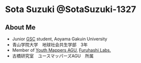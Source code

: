 # Sota Suzuki @SotaSuzuki-1327  
## About Me
* Junior [GSC](https://www.gsc.aoyama.ac.jp/) student, Aoyama Gakuin University  
* 青山学院大学　地球社会共生学部　3年
* Member of [Youth Mappers AGU](https://github.com/furuhashilab/youthmappers4agu), [Furuhashi Labs.](https://github.com/furuhashilab)  
* 古橋研究室　ユースマッパーズAGU　所属
